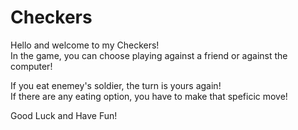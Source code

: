 # Checkers  
Hello and welcome to my Checkers!  
In the game, you can choose playing against a friend or against the computer!  
  
If you eat enemey's soldier, the turn is yours again!   
If there are any eating option, you have to make that speficic move!  
  
Good Luck and Have Fun!  
